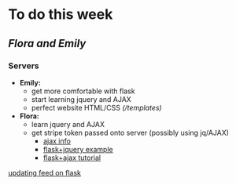 # To do this week 
## _Flora and Emily_
### Servers
- __Emily:__ 
    - get more comfortable with flask
    - start learning jquery and AJAX
    - perfect website HTML/CSS _(/templates)_
- __Flora:__
    - learn jquery and AJAX
    - get stripe token passed onto server (possibly using jq/AJAX)
        - [ajax info](https://stackoverflow.com/questions/21806814/how-to-send-information-from-client-to-server-flask-python)
        - [flask+jquery example](https://github.com/pallets/flask/blob/master/examples/jqueryexample/templates/index.html)
        - [flask+ajax tutorial](https://blog.miguelgrinberg.com/post/the-flask-mega-tutorial-part-xv-ajax)

[updating feed on flask](http://flask.pocoo.org/snippets/10/)
